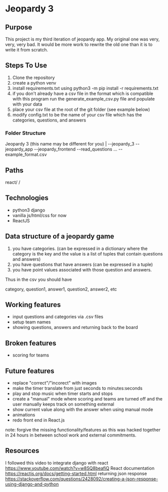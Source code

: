 # Jeopardy 3

## Purpose

This project is my third iteration of jeopardy app. My original one was
very, very, very bad. It would be more work to rewrite the old one than
it is to write it from scratch.

## Steps To Use

1. Clone the repository
2. create a python venv
3. install requirements.txt using python3 -m pip install -r requirements.txt
4. if you don't already have a csv file in the format which is compatible with this program run the generate_example_csv.py file and populate with your data
5. place your csv file at the root of the git folder (see example below)
6. modify config.txt to be the name of your csv file which has the categories, questions, and answers

### Folder Structure

Jeopardy 3 (this name may be different for you)
|
--jeopardy_3
--jeopardy_app
--jeopardy_frontend
--read_questions
...
--example_format.csv

## Paths

react/
/

## Technologies

- python3 django
- vanilla js/html/css for now
- ReactJS

## Data structure of a jeopardy game

1. you have categories. (can be expressed in a dictionary where the category is the key and the value is a list of tuples that contain questions and answers)
2. you have questions that have answers (can be expressed in a tuple)
3. you have point values associated with those question and answers.

Thus in the csv you should have

category, question1, answer1, question2, answer2, etc

## Working features

- input questions and categories via .csv files
- setup team names
- showing questions, answers and returning back to the board

## Broken features

- scoring for teams

## Future features

- replace "correct"/"incorect" with images
- make the timer translate from just seconds to minutes:seconds
- play and stop music when timer starts and stops
- create a "manual" mode where scoring and teams are turned off and the user manually keeps track on something external
- show current value along with the answer when using manual mode
- animations
- redo front end in React.js

note: forgive the missing functionality/features as this was hacked together
in 24 hours in between school work and external commitments.

## Resources

I followed this video to integrate django with react
<https://www.youtube.com/watch?v=w8SQ8beafiQ>
React documentation
<https://reactjs.org/docs/getting-started.html>
returning json response
<https://stackoverflow.com/questions/2428092/creating-a-json-response-using-django-and-python>
